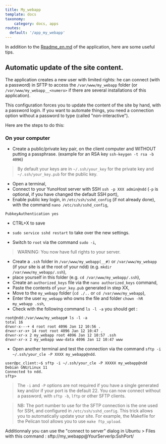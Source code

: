 ```yaml
---
title: My_webapp
template: docs
taxonomy:
    category: docs, apps
routes:
  default: '/app_my_webapp'
---
```

In addition to the [Readme_en.md](https://github.com/YunoHost-Apps/my_webapp_ynh/blob/testing/README_fr.md) of the application, here are some useful tips.

## Automatic update of the site content.
The application creates a new user with limited rights: he can connect (with a password) in SFTP to access the `/var/www/my_webapp` folder (or `/var/www/my_webapp__<numero>` if there are several installations of this application).

This configuration forces you to update the content of the site by hand, with a password login.
If you want to automate things, you need a connection option without a password to type (called "non-interactive").

Here are the steps to do this:

### On your computer
- Create a public/private key pair, on the client computer and WITHOUT putting a passphrase. (example for an RSA key `ssh-keygen -t rsa -b 4096`)

>By default your keys are in `~/.ssh/your_key` for the private key and `~/.ssh/your_key.pub` for the public key.
- Open a terminal,
- Connect to your YunoHost server with SSH `ssh -p XXX admin@ndd` (`-p` is optional, if you have changed the default SSH port),
- Enable public key login, in `/etc/ssh/sshd_config` (if not already done), with the command `nano /etc/ssh/sshd_config`,
```
PubkeyAuthentication yes
```
- CTRL+X to save
- `sudo service sshd restart` to take over the new settings.

- Switch to `root` via the command `sudo -i`,

>WARNING: You now have full rights to your server.
- Create a `.ssh` folder in `/var/www/my_webapp(__#)` or `/var/www/my_webapp` (if your site is at the root of your ndd) (e.g. `mkdir /var/www/my_webapp/.ssh`),
- place yourself in this folder (e.g. `cd /var/www/my_webapp/.ssh`),
- Create an `authorized_keys` file via the `nano authorized_keys` command,
- Paste the contents of `your_key.pub` generated in step XX,
- Move to the `my_webapp` folder (`cd ./..` or `cd /var/www/my_webapp`),
- Enter the user `my_webapp` who owns the file and folder `chown -hR my_webapp .ssh`,
- Check with the following command `ls -l -a` you should get :
```
root@ndd:/var/www/my_webapp# ls -l -a
total 16
drwxr-x---+ 4 root root 4096 Jan 12 10:56 .
drwxr-xr-x+ 14 root root 4096 Jan 12 10:47 .
drwxr-xr-x 2 my_webapp root 4096 Jan 12 10:57 .ssh
drwxr-xr-x 2 my_webapp www-data 4096 Jan 12 10:47 www
```
- Open another terminal and test the connection via the command `sftp -i ~/.ssh/your_cle -P XXXX my_webapp@ndd`.
```
user@pc_client:~$ sftp -i ~/.ssh/your_cle -P XXXXX my_webapp@ndd
Debian GNU/Linux 11
Connected to ndd.
sftp>
```

>The `-i` and `-P` options are not required if you have a single generated key and/or if your port is the default 22.
You can now connect without a password, with `sftp -b`, `lftp` or other SFTP clients.

>NB: The port number to use for the SFTP connection is the one used for SSH, and configured in `/etc/ssh/sshd_config`.
This trick allows you to automatically update your site. For example, the Makefile for the Pelican tool allows you to use `make ftp_upload`.

Additionnaly you can use the "connect to server" dialog in Ubuntu > Files with this command : 
sftp://my_webapp@YourServerIp:SshPort/

